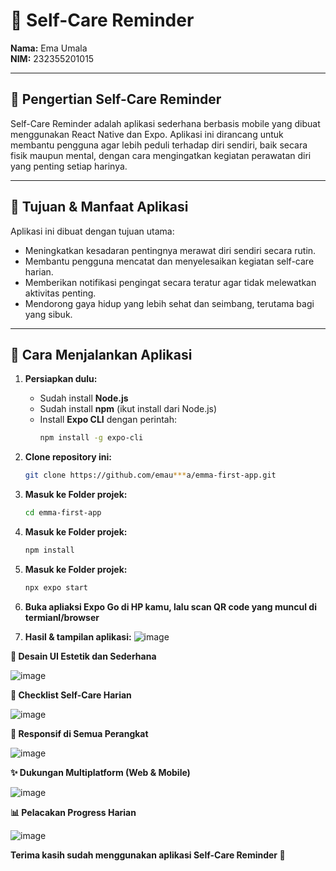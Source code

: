 # 🧠 Self-Care Reminder

**Nama:** Ema Umala  
**NIM:** 232355201015  

---

## 📌 Pengertian Self-Care Reminder

Self-Care Reminder adalah aplikasi sederhana berbasis mobile yang dibuat menggunakan React Native dan Expo. Aplikasi ini dirancang untuk membantu pengguna agar lebih peduli terhadap diri sendiri, baik secara fisik maupun mental, dengan cara mengingatkan kegiatan perawatan diri yang penting setiap harinya.

---

## 🎯 Tujuan & Manfaat Aplikasi

Aplikasi ini dibuat dengan tujuan utama:
- Meningkatkan kesadaran pentingnya merawat diri sendiri secara rutin.
- Membantu pengguna mencatat dan menyelesaikan kegiatan self-care harian.
- Memberikan notifikasi pengingat secara teratur agar tidak melewatkan aktivitas penting.
- Mendorong gaya hidup yang lebih sehat dan seimbang, terutama bagi yang sibuk.

---

## 🚀 Cara Menjalankan Aplikasi

1. **Persiapkan dulu:**
   - Sudah install **Node.js**
   - Sudah install **npm** (ikut install dari Node.js)
   - Install **Expo CLI** dengan perintah:
     ```bash
     npm install -g expo-cli
     ```

2. **Clone repository ini:**
   ```bash
   git clone https://github.com/emau***a/emma-first-app.git
3. **Masuk ke Folder projek:**
    ```bash
   cd emma-first-app
4.  **Masuk ke Folder projek:**
    ```bash
    npm install
5.  **Masuk ke Folder projek:**
    ```bash
    npx expo start
6. **Buka apliaksi Expo Go di HP kamu, lalu scan QR code yang muncul di termianl/browser**

7. **Hasil & tampilan aplikasi:**
![image](https://github.com/user-attachments/assets/6c9c545d-4ba6-4830-bba7-259773a2e6ef)

**🎨 Desain UI Estetik dan Sederhana**

![image](https://github.com/user-attachments/assets/de3181aa-f0fc-409a-946e-2fbb6a8f92b6)


**📝 Checklist Self-Care Harian**

![image](https://github.com/user-attachments/assets/9f449f05-bffb-4d14-8889-e77ec261c5ae)


**📱 Responsif di Semua Perangkat**

![image](https://github.com/user-attachments/assets/7a4151bc-c664-4471-9d90-54ffb90ac17a)



**✨ Dukungan Multiplatform (Web & Mobile)**

![image](https://github.com/user-attachments/assets/834afebf-f820-4381-b34d-fa3de5bad641)



**📊 Pelacakan Progress Harian**

![image](https://github.com/user-attachments/assets/cdb15cee-ae5e-4277-a831-b6653acdaf27)

**Terima kasih sudah menggunakan aplikasi Self-Care Reminder 💖**






